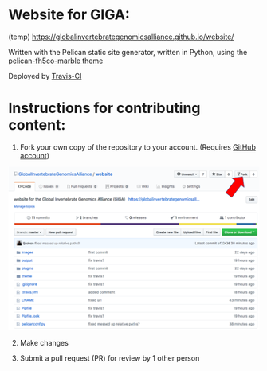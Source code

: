 # Website for GIGA:
(temp) https://globalinvertebrategenomicsalliance.github.io/website/

Written with the Pelican static site generator, written in Python, using the [pelican-fh5co-marble theme](https://github.com/claudio-walser/pelican-fh5co-marble-example)

Deployed by [Travis-CI](https://travis-ci.com/GlobalInvertebrateGenomicsAlliance/website)

# Instructions for contributing content:

1. Fork your own copy of the repository to your account. (Requires [GitHub account](https://github.com/))

![](images/GIGA_fork.png)

2. Make changes

3. Submit a pull request (PR) for review by 1 other person
